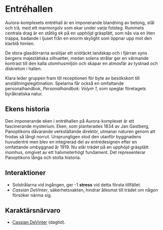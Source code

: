 # Entréhallen

Aurora-komplexets entréhall är en imponerande blandning av betong, stål och trä, med ett marmorgolv som ekar under varje fotsteg. Rummets centrala drag är en ståtlig ek på en upphöjd gräsplätt, som nås via en liten trappa, badande i ljuset från en enorm skylight som öppnar upp mot den klarblå himlen.

De stora glasdörrarna avslöjar ett snötäckt landskap och i fjärran syns bergens majestätiska silhuetter, medan solens strålar ger en värmande kontrast till den kalla utomhusmiljön och skapar en atmosfär av tystnad och diskretion i hallen.

Klara leder gruppen fram till receptionen för byte av besökskort till anställningslegitimation. Spelarna får också en omfattande personalhandbok, *Personalhandbok: Volym 1*, som speglar företagets byråkratiska natur.

## Ekens historia

Den imponerande eken i entréhallen på Aurora-komplexet är ett fascinerande mysterium. Eken, som planterades 1834 av Jan Gastberg, Panoptikons dåvarande verkställande direktör, utmanar naturen genom att frodas så långt norrut. Ursprungligen stod den utanför byggnadens huvudentré men blev en integrerad del av entrédesignen efter en omfattande ombyggnad år 1919. Nu står trädet på en upphöjd gräsplätt inomhus, omgivet av ett halvmeterhögt fundament. Det representerar Panoptikons långa och stolta historia.

## Interaktioner

- Solstrålarna vid ingången, ger -1 **stress** vid detta första tillfället.
- *Cassian DeVinter*, säkerhetsvakten, hindrar åtkomst till trädet om någon försöker närma sig.

## Karaktärsnärvaro

- [Cassian DeVinter](act1-characters.md#cassian-devinter) (dagtid).
